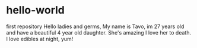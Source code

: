 # hello-world
first repository
Hello ladies and germs,
 My name is Tavo, im 27 years old and have a beautiful 4 year old daughter. She's amazing I love her to death. 
 I love edibles at night, yum!
